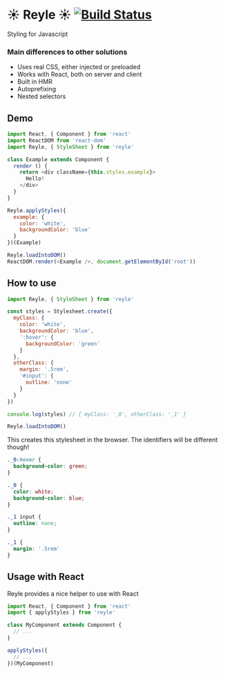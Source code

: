 # :sunny: Reyle :sunny: [![Build Status](https://travis-ci.org/rrdelaney/reyle.svg?branch=master)](https://travis-ci.org/rrdelaney/reyle)

Styling for Javascript

### Main differences to other solutions
- Uses real CSS, either injected or preloaded
- Works with React, both on server and client
- Built in HMR
- Autoprefixing
- Nested selectors

## Demo

```js
import React, { Component } from 'react'
import ReactDOM from 'react-dom'
import Reyle, { StyleSheet } from 'reyle'

class Example extends Component {
  render () {
    return <div className={this.styles.example}>
      Hello!
    </div>
  }
}

Reyle.applyStyles({
  example: {
    color: 'white',
    backgroundColor: 'blue'
  }
})(Example)

Reyle.loadIntoDOM()
ReactDOM.render(<Example />, document.getElementById('root'))
```

## How to use

```js
import Reyle, { StyleSheet } from 'reyle'

const styles = Stylesheet.create({
  myClass: {
    color: 'white',
    backgroundColor: 'blue',
    ':hover': {
      backgroundColor: 'green'
    }
  },
  otherClass: {
    margin: '.5rem',
    '#input': {
      outline: 'none'
    }
  }
})

console.log(styles) // { myClass: '_0', otherClass: '_1' }

Reyle.loadIntoDOM()
```

This creates this stylesheet in the browser. The identifiers will be different though!

```css
._0:hover {
  background-color: green;
}

._0 {
  color: white;
  background-color: blue;
}

._1 input {
  outline: none;
}

._1 {
  margin: '.5rem'
}
```

## Usage with React

Reyle provides a nice helper to use with React

```js
import React, { Component } from 'react'
import { applyStyles } from 'reyle'

class MyComponent extends Component {
  // ...
}

applyStyles({
  // ...
})(MyComponent)
```
